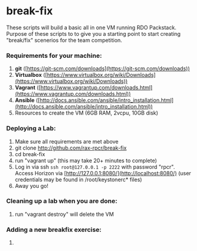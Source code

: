 # break-fix

These scripts will build a basic all in one VM running RDO Packstack. Purpose of these scripts to to give you a starting point to start creating "break/fix" scenerios for the team competition.

### Requirements for your machine:
 1. **git** ([https://git-scm.com/downloads](https://git-scm.com/downloads))
 1. **Virtualbox** ([https://www.virtualbox.org/wiki/Downloads](https://www.virtualbox.org/wiki/Downloads))
 1. **Vagrant** ([https://www.vagrantup.com/downloads.html](https://www.vagrantup.com/downloads.html))
 1. **Ansible** ([http://docs.ansible.com/ansible/intro_installation.html](http://docs.ansible.com/ansible/intro_installation.html))
 1. Resources to create the VM (6GB RAM, 2vcpu, 10GB disk)
 
### Deploying a Lab:
 1. Make sure all requirements are met above
 1. git clone http://github.com/rax-rpcr/break-fix
 1. cd break-fix
 1. run "vagrant up" (this may take 20+ minutes to complete)
 1. Log in via ssh `ssh root@127.0.0.1 -p 2222` with password "rpcr". Access Horizon via [http://127.0.0.1:8080/](http://localhost:8080/)  (user credentials may be found in /root/keystonerc\* files)
 1. Away you go!

### Cleaning up a lab when you are done:
 1. run "vagrant destroy" will delete the VM

### Adding a new breakfix exercise:
 1.
